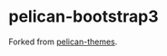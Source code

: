 # pelican-bootstrap3

Forked from [pelican-themes](https://github.com/getpelican/pelican-themes/tree/master/pelican-bootstrap3). 

